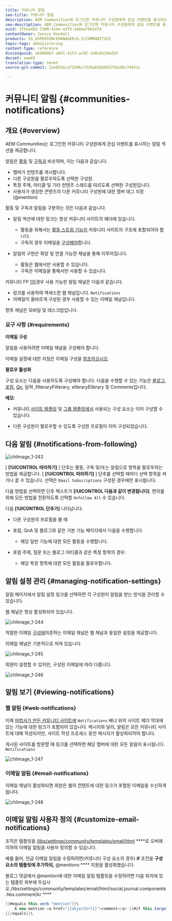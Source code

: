 ```yaml
---
title: 커뮤니티 알림
seo-title: 커뮤니티 알림
description: AEM Communities에 로그인한 커뮤니티 구성원에게 관심 이벤트를 표시하는 알림이 있습니다.
seo-description: AEM Communities에 로그인한 커뮤니티 구성원에게 관심 이벤트를 표시하는 알림이 있습니다.
uuid: 2f5ea4b5-7308-414e-a3f8-2e8aa76b1ef4
contentOwner: Janice Kendall
products: SG_EXPERIENCEMANAGER/6.5/COMMUNITIES
topic-tags: administering
content-type: reference
discoiquuid: ab9088b7-a691-4153-ac82-1e8c0a19ed5d
docset: aem65
translation-type: tm+mt
source-git-commit: 22e853ecaf2696c7329a81bb9d375b1dbc74452c

---
```



# 커뮤니티 알림 {#communities-notifications}

## 개요 {#overview}

AEM Communities는 로그인한 커뮤니티 구성원에게 관심 이벤트를 표시하는 알림 섹션을 제공합니다.

알림은 [활동](/help/communities/essentials-activities.md) 및 [구독과](/help/communities/subscriptions.md) 비슷하며, 이는 다음과 같습니다.

* 멤버가 컨텐츠를 게시합니다.
* 다른 구성원을 팔로우하도록 선택한 구성원.
* 특정 주제, 아티클 및 기타 컨텐츠 스레드를 따르도록 선택한 구성원입니다.
* 사용자가 생성한 콘텐츠의 다른 커뮤니티 구성원에 대한 멤버 태그 지정(@mention)

활동 및 구독과 알림을 구분하는 것은 다음과 같습니다.

* 알림 섹션에 대한 링크는 항상 커뮤니티 사이트의 헤더에 있습니다.

   * 활동을 위해서는 [활동 스트림 기능이](/help/communities/functions.md#activity-stream-function) 커뮤니티 사이트의 구조에 포함되어야 합니다.
   * 구독의 경우 이메일을 [구성해야](/help/communities/email.md)합니다.

* 알림의 구현은 확장 및 연결 가능한 채널을 통해 이루어집니다.

   * 활동은 웹에서만 사용할 수 있습니다.
   * 구독은 이메일을 통해서만 사용할 수 있습니다.

커뮤니티 FP [1의](/help/communities/deploy-communities.md#latestfeaturepack)경우 사용 가능한 알림 채널은 다음과 같습니다.

* 링크를 사용하여 액세스한 웹 채널입니다. `Notifications`
* 이메일이 올바르게 구성된 경우 사용할 수 있는 이메일 채널입니다.

향후 채널은 모바일 및 데스크탑입니다.

### 요구 사항 {#requirements}

**이메일 구성**

알림을 사용하려면 이메일 채널을 구성해야 합니다.

이메일 설정에 대한 지침은 이메일 구성을 [참조하십시오](/help/communities/analytics.md).

**팔로우 활성화**

구성 요소는 다음을 사용하도록 구성해야 합니다. 다음을 수행할 수 있는 기능은 [블로그](/help/communities/blog-feature.md), [포럼](/help/communities/forum.md), [Qn](/help/communities/working-with-qna.md), 달력 [,](/help/communities/calendar.md)[](/help/communities/file-library.md)[](/help/communities/comments.md)filteraryFilterary, elibraryElibrary 및 Comments입니다.

**메모**:

* 커뮤니티 [사이트 템플릿](/help/communities/sites.md) 및 [그룹 템플릿에서](/help/communities/tools-groups.md) 사용되는 구성 요소는 이미 구성할 수 있습니다.

* 다른 구성원이 팔로우할 수 있도록 구성원 프로필이 이미 구성되었습니다.

## 다음 알림 {#notifications-from-following}

![chlimage_1-243](assets/chlimage_1-243.png)

[ **[!UICONTROL 따라하기]** ] 단추는 활동, 구독 및/또는 알림으로 항목을 팔로우하는 방법을 제공합니다. [ **[!UICONTROL 따라하기]** ] 단추를 선택할 때마다 선택 항목을 켜거나 끌 수 있습니다. 선택은 `Email Subscriptions` 구성된 경우에만 표시됩니다.

다음 방법을 선택하면 단추 텍스트가 **[!UICONTROL 다음과 같이 변경됩니다]**. 편의를 위해 모든 방법을 전환하도록 선택할 `Unfollow All` 수 있습니다.

다음 **[!UICONTROL 단추가]** 나타납니다.

* 다른 구성원의 프로필을 볼 때
* 포럼, QnA 및 블로그와 같은 기본 기능 페이지에서 다음을 수행합니다.

   * 해당 일반 기능에 대한 모든 활동을 수행합니다.

* 포럼 주제, 질문 또는 블로그 아티클과 같은 특정 항목의 경우:

   * 해당 특정 항목에 대한 모든 활동을 팔로우합니다.

## 알림 설정 관리 {#managing-notification-settings}

알림 페이지에서 알림 설정 링크를 선택하면 각 구성원이 알림을 받는 방식을 관리할 수 있습니다.

웹 채널은 항상 활성화되어 있습니다.

![chlimage_1-244](assets/chlimage_1-244.png)

적절한 이메일 [구성에](/help/communities/email.md)의존하는 이메일 채널은 웹 채널과 동일한 설정을 제공합니다.

이메일 채널은 기본적으로 꺼져 있습니다.

![chlimage_1-245](assets/chlimage_1-245.png)

회원이 설정할 수 있지만, 구성된 이메일에 따라 다릅니다.

![chlimage_1-246](assets/chlimage_1-246.png)

## 알림 보기 {#viewing-notifications}

### 웹 알림 {#web-notifications}

이제 [마법사가 만든 커뮤니티 사이트에](/help/communities/sites-console.md) `Notifications` 배너 위의 사이트 헤더 막대에 있는 기능에 대한 링크가 포함되어 있습니다. 메시지와 달리, 알림은 모든 커뮤니티 사이트에 대해 작성되지만, 사이트 작성 프로세스 동안 메시지가 활성화되어야 합니다.

게시된 사이트를 방문할 때 링크를 선택하면 해당 멤버에 대한 모든 알림이 표시됩니다. `Notifications`

![chlimage_1-247](assets/chlimage_1-247.png)

### 이메일 알림 {#email-notifications}

이메일 채널이 활성화되면 회원은 웹의 컨텐트에 대한 링크가 포함된 이메일을 수신하게 됩니다.

![chlimage_1-248](assets/chlimage_1-248.png)

## 이메일 알림 사용자 정의 {#customize-email-notifications}

조직은 템플릿을 [/libs/settings/community/templates/email/html](/help/communities/client-customize.md#overlays) ****&#x200B;로 오버레이하여 이메일 알림을 사용자 정의할 수 있습니다.

예를 들어, 언급 이메일 알림을 수정하려면(커뮤니티 구성 요소의 경우) **if** 조건을 **구성 요소의 템플릿에 추가하되,** @mentions **** 지원을 활성화했습니다.

블로그 댓글에서 @mention에 대한 이메일 알림 템플릿을 수정하려면 다음 위치에 있는 템플릿 외부에 두십시오./libs/settings/community/templates/email/html/social.journal.components.hbs.comment/kr ****

```java
{{#equals this.verb "mention"}}\
    A new mention <a href="{{objectUrl}}">comment</a> {{#if this.target.properties.[jcr:title]}}to the article "{{{target.displayName}}}" {{/if}}was added by {{{user.name}}} on {{dateUtil this.published format="EEE, d MMM yyyy HH:mm:ss z"}}.\n \
{{/equals}}\
```

